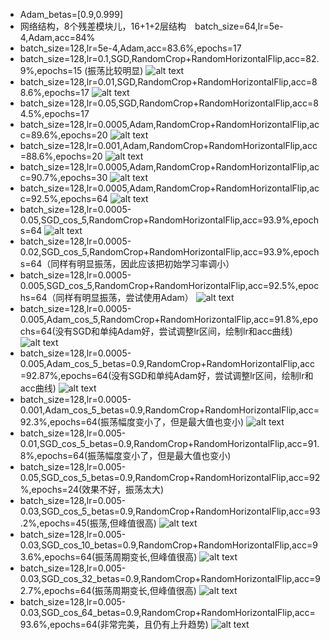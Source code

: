 + Adam_betas=[0.9,0.999]
+ 网络结构，8个残差模块儿，16+1+2层结构&emsp;batch_size=64,lr=5e-4,Adam,acc=84%
+ batch_size=128,lr=5e-4,Adam,acc=83.6%,epochs=17
+ batch_size=128,lr=0.1,SGD,RandomCrop+RandomHorizontalFlip,acc=82.9%,epochs=15 (振荡比较明显)
![alt text](image.png)
+ batch_size=128,lr=0.01,SGD,RandomCrop+RandomHorizontalFlip,acc=88.6%,epochs=17
![alt text](image-1.png)
+ batch_size=128,lr=0.05,SGD,RandomCrop+RandomHorizontalFlip,acc=84.5%,epochs=17
+ batch_size=128,lr=0.0005,Adam,RandomCrop+RandomHorizontalFlip,acc=89.6%,epochs=20
![alt text](image-2.png)
+ batch_size=128,lr=0.001,Adam,RandomCrop+RandomHorizontalFlip,acc=88.6%,epochs=20
![alt text](image-3.png)
+ batch_size=128,lr=0.0005,Adam,RandomCrop+RandomHorizontalFlip,acc=90.7%,epochs=30
![alt text](image-4.png)
+ batch_size=128,lr=0.0005,Adam,RandomCrop+RandomHorizontalFlip,acc=92.5%,epochs=64
![alt text](image-5.png)
+ batch_size=128,lr=0.0005-0.05,SGD_cos_5,RandomCrop+RandomHorizontalFlip,acc=93.9%,epochs=64
![alt text](image-6.png)
+ batch_size=128,lr=0.0005-0.02,SGD_cos_5,RandomCrop+RandomHorizontalFlip,acc=93.9%,epochs=64（同样有明显振荡，因此应该把初始学习率调小）
+  batch_size=128,lr=0.0005-0.005,SGD_cos_5,RandomCrop+RandomHorizontalFlip,acc=92.5%,epochs=64（同样有明显振荡，尝试使用Adam）
![alt text](image-7.png)
+  batch_size=128,lr=0.0005-0.005,Adam_cos_5,RandomCrop+RandomHorizontalFlip,acc=91.8%,epochs=64(没有SGD和单纯Adam好，尝试调整lr区间，绘制lr和acc曲线)
![alt text](image-8.png)
+  batch_size=128,lr=0.0005-0.005,Adam_cos_5_betas=0.9,RandomCrop+RandomHorizontalFlip,acc=92.87%,epochs=64(没有SGD和单纯Adam好，尝试调整lr区间，绘制lr和acc曲线)
![alt text](image-9.png)
+  batch_size=128,lr=0.0005-0.001,Adam_cos_5_betas=0.9,RandomCrop+RandomHorizontalFlip,acc=92.3%,epochs=64(振荡幅度变小了，但是最大值也变小)
![alt text](image-10.png)
+  batch_size=128,lr=0.005-0.01,SGD_cos_5_betas=0.9,RandomCrop+RandomHorizontalFlip,acc=91.8%,epochs=64(振荡幅度变小了，但是最大值也变小)
+  batch_size=128,lr=0.005-0.05,SGD_cos_5_betas=0.9,RandomCrop+RandomHorizontalFlip,acc=92%,epochs=24(效果不好，振荡太大)
+  batch_size=128,lr=0.005-0.03,SGD_cos_5_betas=0.9,RandomCrop+RandomHorizontalFlip,acc=93.2%,epochs=45(振荡,但峰值很高)
![alt text](image-11.png)
+  batch_size=128,lr=0.005-0.03,SGD_cos_10_betas=0.9,RandomCrop+RandomHorizontalFlip,acc=93.6%,epochs=64(振荡周期变长,但峰值很高)
![alt text](image-12.png)
+  batch_size=128,lr=0.005-0.03,SGD_cos_32_betas=0.9,RandomCrop+RandomHorizontalFlip,acc=92.7%,epochs=64(振荡周期变长,但峰值很高)
![alt text](image-14.png)
+  batch_size=128,lr=0.005-0.03,SGD_cos_64_betas=0.9,RandomCrop+RandomHorizontalFlip,acc=93.6%,epochs=64(非常完美，且仍有上升趋势) 
![alt text](image-15.png)